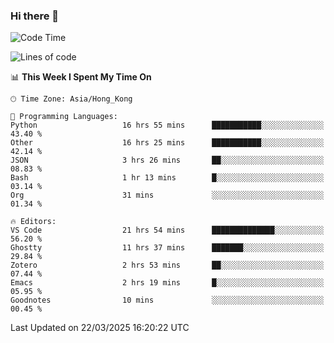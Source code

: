 ### Hi there 👋

<!--
**nicehiro/nicehiro** is a ✨ _special_ ✨ repository because its `README.md` (this file) appears on your GitHub profile.

Here are some ideas to get you started:

- 🔭 I’m currently working on ...
- 🌱 I’m currently learning ...
- 👯 I’m looking to collaborate on ...
- 🤔 I’m looking for help with ...
- 💬 Ask me about ...
- 📫 How to reach me: ...
- 😄 Pronouns: ...
- ⚡ Fun fact: ...
-->

<!--START_SECTION:waka-->
![Code Time](http://img.shields.io/badge/Code%20Time-391%20hrs%2039%20mins-blue)

![Lines of code](https://img.shields.io/badge/From%20Hello%20World%20I%27ve%20Written-1.6%20million%20lines%20of%20code-blue)

📊 **This Week I Spent My Time On** 

```text
🕑︎ Time Zone: Asia/Hong_Kong

💬 Programming Languages: 
Python                   16 hrs 55 mins      ███████████░░░░░░░░░░░░░░   43.40 % 
Other                    16 hrs 25 mins      ███████████░░░░░░░░░░░░░░   42.14 % 
JSON                     3 hrs 26 mins       ██░░░░░░░░░░░░░░░░░░░░░░░   08.83 % 
Bash                     1 hr 13 mins        █░░░░░░░░░░░░░░░░░░░░░░░░   03.14 % 
Org                      31 mins             ░░░░░░░░░░░░░░░░░░░░░░░░░   01.34 % 

🔥 Editors: 
VS Code                  21 hrs 54 mins      ██████████████░░░░░░░░░░░   56.20 % 
Ghostty                  11 hrs 37 mins      ███████░░░░░░░░░░░░░░░░░░   29.84 % 
Zotero                   2 hrs 53 mins       ██░░░░░░░░░░░░░░░░░░░░░░░   07.44 % 
Emacs                    2 hrs 19 mins       █░░░░░░░░░░░░░░░░░░░░░░░░   05.95 % 
Goodnotes                10 mins             ░░░░░░░░░░░░░░░░░░░░░░░░░   00.45 % 
```


 Last Updated on 22/03/2025 16:20:22 UTC
<!--END_SECTION:waka-->
